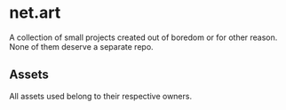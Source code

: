 # net.art
A collection of small projects created out of boredom or for other reason. None of them deserve a separate repo.

## Assets
All assets used belong to their respective owners.
